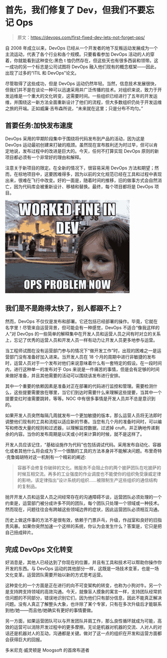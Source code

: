 # 首先，我们修复了 Dev，但我们不要忘记 Ops

> 原文：<https://devops.com/first-fixed-dev-lets-not-forget-ops/>

自 2008 年成立以来，DevOps 已经从一个开发者的地下反叛运动发展成为一个主流运动，代表了各个行业和各个规模。只要看看参加 DevOps 活动的人的穿着，你就能看到这种变化:黑色 t 恤仍然存在，但这些天也有很多西装和领带。这一成功的另一个标志是公司试图将 DevOps 融入他们现有的概念框架——因此，出现了过多的“ITIL 和 DevOps”论文。

尽管取得了这些成功，但是 DevOps 运动仍然年轻。当然，信息技术发展很快，但我们并不是在谈论一种可以迅速采用并广泛传播的技术。对组织来说，致力于开发运维是一个重大的文化转变，这需要时间。一些组织已经进行了五年的开发运维，并围绕这一新方法全面重新设计了他们的流程，但大多数组织仍处于开发运维之旅的开端。正如威廉·吉布森所说，“未来就在这里；只是分布不均匀。”

## 首要任务:加快发布速度

DevOps 采用的早期阶段集中于围绕将代码发布到产品的活动，因为这是 DevOps 运动最初创建来打破的瓶颈。虽然现在宣布胜利还为时过早，但可以肯定地说，发布过程中的改进是巨大的。今天，任何不打算实现 DevOps 原则的新项目都必须有一个非常好的理由和解释。

注意关于新项目的限定。在全新的情况下，很容易采用 DevOps 方法和期望；然而，在棕地项目中，这要困难得多，因为以前的文化规范已经在工具和过程中表现出来，很难在飞行中改变。好的一面是，随着时间的推移，旧的做事方式会自然消亡，因为代码库会被重新设计、移植和替换。最终，每个项目都将是 DevOps 项目。

![DevOps image](img/bae017bb7e93f1335f7c34b61b3970aa.png)

## 我们是不是跑得太快了，别人都跟不上？

然而，DevOps 不仅仅是发布和部署。它还包括已经部署的操作。毕竟，它就在名字里！尽管来自运营背景，但可能会有一种感觉，DevOps 不适合“像我这样的人”对 DevOps 的一些简单的解释集中在开发人员和运营人员之间有时对立的关系上，忘记了优秀的运营人员和开发人员一样有动力让开发人员更多地参与运营。

当工程师试图在没有运营部门参与的情况下“做开发工作”时，出现的困难之一是运营部门没有准备好加入进来。当开发人员在 18 个月的周期中进行非敏捷的发布时，运营人员对于一个发布对他们来说意味着什么有一套特定的假设。在一段时间内，进行这种单一的发布对于 Ops 来说是一件痛苦的事情，但是会有足够的时间来做好准备，并且其他需要的活动可以围绕该发布进行安排。

其中一个重要的依赖因素是准备对正在部署的代码进行监控和管理。需要检测什么，这些提要需要放在哪里，当它们到达时需要什么来理解这些提要，当其中一个提要变红时谁需要跳转，等等。NOC 中有很多事情是开发人员并不总是意识到的。

如果开发人员突然每隔几周就发布一个更加敏捷的版本，那么运营人员将无法即时调整他们现有的工具和流程以适应新的节奏。当您有几个月的准备时间时，可以编写和修改大量的规则和过滤器，以理解监控数据，过滤掉 cruft，并正确地传递剩余的内容。当你的发布周期是以天或小时来计算的时候，就不是这样了。

开发人员应该记住，“基础设施作为代码”也包括调试代码。采用发布自动化、容器化或者其他什么将会成为下一个很酷的工具的方法本身并不能解决问题。布里奇特·克鲁姆胡特对这一机制有一个精彩的阐述:

> 容器不会修复你破碎的文化。微服务不会阻止你的两个披萨团队在吃披萨的时候互相交流。再多的工业强度的作业调度也不能使你的组织免受康威定律的影响，该定律指出“设计系统的组织……被限制生产这些组织的通信结构的复制品。

抛开开发人员和运营人员之间经常存在的沟通障碍不谈，运营团队必须处理的一个约束是，运营部门被分成许多不同的团队，每个团队只处理一个领域或一种技术。然而现在，问题往往会有跨越这些领域边界的症状，因此运营团队必须相互沟通。

历史上做这件事的方法不是很有效，依赖于门票乒乓，升级，作战室和良好的旧指责风暴。如果你突然加速一个这样的系统，你认为会发生什么？答案是，它只是把自己扭成碎片。

## 完成 DevOps 文化转变

好消息是，其他人已经达到了你现在的位置，并且有工具和技术可以帮助你操作你开发的东西。与 DevOps 运动的其他部分一样，这既是一场技术变革，也是一场文化变革。运营团队需要开始以新的方式思考运营。

这种变化的一个方面是正在进行的向不可变架构的转变，也称为小狗对牛。另一个是支持跨支持领域的高效沟通。今天，就像盲人摸象的寓言一样，支持团队经常抓住问题的不同部分，错误地识别它们，因为他们只有部分信息，因此不能真正解决问题。没有人真正了解整头大象，也许除了某个专家，只有在多次升级后才能联系到他/她——而且他/她确实有更好的事情要做。

另一方面，如果运营团队可以与开发团队并肩工作，那么良性循环就成为可能，高效的运营可以消除开发过程中的更多摩擦。无论是机器对机器的交流、人对人的对话还是机器对人的互动，沟通都是关键。做对了这一点的组织在开发和运营方面都会获得巨大的回报。

多米尼克·威灵顿是 Moogsoft 的首席布道者